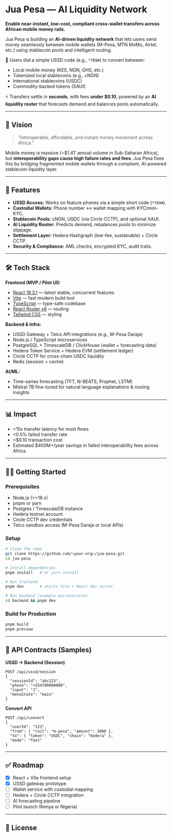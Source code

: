 # Jua Pesa — AI Liquidity Network

**Enable near-instant, low-cost, compliant cross-wallet transfers across African mobile money rails.**

Jua Pesa is building an **AI-driven liquidity network** that lets users send money seamlessly between mobile wallets (M-Pesa, MTN MoMo, Airtel, etc.) using stablecoin pools and intelligent routing.

📱 Users dial a simple USSD code (e.g., `*789#`) to convert between:

* Local mobile money (KES, NGN, GHS, etc.)
* Tokenized local stablecoins (e.g., cNGN)
* International stablecoins (USDC)
* Commodity-backed tokens (XAUt)

⚡ Transfers settle in **seconds**, with fees **under \$0.10**, powered by an **AI liquidity router** that forecasts demand and balances pools automatically.

---

## 🚀 Vision

> "Interoperable, affordable, and instant money movement across Africa."

Mobile money is massive (\~\$1.4T annual volume in Sub-Saharan Africa), but **interoperability gaps cause high failure rates and fees**. Jua Pesa fixes this by bridging fragmented mobile wallets through a compliant, AI-powered stablecoin liquidity layer.

---

## 🔑 Features

* **USSD Access:** Works on feature phones via a simple short code (`*789#`).
* **Custodial Wallets:** Phone number ↔ wallet mapping with KYC/mini-KYC.
* **Stablecoin Pools:** cNGN, USDC (via Circle CCTP), and optional XAUt.
* **AI Liquidity Router:** Predicts demand, rebalances pools to minimize slippage.
* **Settlement Layer:** Hedera Hashgraph (low-fee, sustainable) + Circle CCTP.
* **Security & Compliance:** AML checks, encrypted KYC, audit trails.

---

## 🛠️ Tech Stack

**Frontend (MVP / Pilot UI):**

* [React 18.3.1](https://react.dev/) — latest stable, concurrent features
* [Vite](https://vitejs.dev/) — fast modern build tool
* [TypeScript](https://www.typescriptlang.org/) — type-safe codebase
* [React Router v6](https://reactrouter.com/) — routing
* [Tailwind CSS](https://tailwindcss.com/) — styling

**Backend & Infra:**

* USSD Gateway + Telco API integrations (e.g., M-Pesa Daraja)
* Node.js / TypeScript microservices
* PostgreSQL + TimescaleDB / ClickHouse (wallet + forecasting data)
* Hedera Token Service + Hedera EVM (settlement ledger)
* Circle CCTP for cross-chain USDC liquidity
* Redis (session + cache)

**AI/ML:**

* Time-series forecasting (TFT, N-BEATS, Prophet, LSTM)
* Mistral 7B fine-tuned for natural language explanations & routing insights

---

## 📊 Impact

* <15s transfer latency for most flows
* <0.5% failed transfer rate
* <\$0.10 transaction cost
* Estimated \$400M+/year savings in failed interoperability fees across Africa

---

## 🏃‍♂️ Getting Started

### Prerequisites

* Node.js (>=18.x)
* pnpm or yarn
* Postgres / TimescaleDB instance
* Hedera testnet account
* Circle CCTP dev credentials
* Telco sandbox access (M-Pesa Daraja or local APIs)

### Setup

```bash
# Clone the repo
git clone https://github.com/<your-org>/jua-pesa.git
cd jua-pesa

# Install dependencies
pnpm install   # or yarn install

# Run frontend
pnpm dev       # starts Vite + React dev server

# Run backend (example microservice)
cd backend && pnpm dev
```

### Build for Production

```bash
pnpm build
pnpm preview
```

---

## 📡 API Contracts (Samples)

**USSD → Backend (Session)**

```http
POST /api/ussd/session
{
  "sessionId": "abc123",
  "phone": "+254700000000",
  "input": "1",
  "menuState": "main"
}
```

**Convert API**

```http
POST /api/convert
{
  "userId": "123",
  "from": { "rail": "m-pesa", "amount": 1000 },
  "to": { "token": "USDC", "chain": "hedera" },
  "mode": "fast"
}
```

---

## ✅ Roadmap

* [x] React + Vite frontend setup
* [x] USSD gateway prototype
* [ ] Wallet service with custodial mapping
* [ ] Hedera + Circle CCTP integration
* [ ] AI forecasting pipeline
* [ ] Pilot launch (Kenya or Nigeria)

---

## 📜 License



